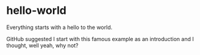 # hello-world
Everything starts with a hello to the world.

GitHub suggested I start with this famous example as an introduction and I thought, well yeah, why not?
